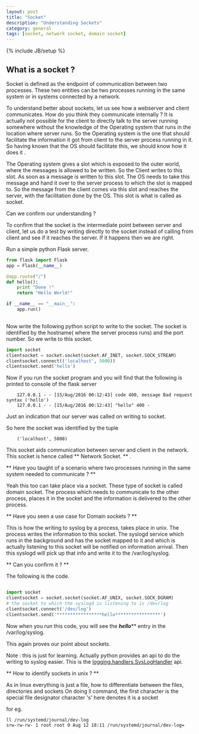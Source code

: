 ```yaml
---
layout: post
title: "Socket"
description: "Understanding Sockets"
category: general
tags: [socket, network socket, domain socket]
---
```

{% include JB/setup %}

## What is a socket ?

Socket is defined as the endpoint of communication between two processes. These two entities can be two processes
running in the same system or in systems connected by a network.

To understand better about sockets, let us see how a webserver and client communicates. 
How do you think they communicate internally ? It is actually not possible for the client to directly 
talk to the server running somewhere without the knowledge of the Operating system that runs in the location 
where server runs. So the Operating system is the one that should facilitate the information it got from 
client to the server process running in it. So having known that the OS should facilitate this, we should know
how it does it .

The Operating system gives a slot which is exposed to the outer world, where the messages is allowed to be written.
So the Client writes to this slot. As soon as a message is written to this slot. The OS needs to take this message and
hand it over to the server process to which the slot is mapped to. So the message from the client comes via this slot
and reaches the server, with the facilitation done by the OS. This slot is what is called as socket.

Can we confirm our understanding ?

To confirm that the socket is the intermediate point between server and client, let us do a test by writing directly to the
socket instead of calling from client and see if it reaches the server. If it happens then we are right.

Run a simple python Flask server.


```python
from flask import Flask
app = Flask(__name__)

@app.route("/")
def hello():
    print "Done !"
    return "Hello World!"

if __name__ == "__main__":
    app.run()
    
```

Now write the following python script to write to the socket. The socket is identified by the hostname( where 
the server process runs) and the port number. So we write to this socket.

```python
import socket 
clientsocket = socket.socket(socket.AF_INET, socket.SOCK_STREAM) 
clientsocket.connect(('localhost', 5000)) 
clientsocket.send('hello')
```

Now if you run the socket program and you will find that the following is printed to console of the flask server

        127.0.0.1 - - [15/Aug/2016 00:12:43] code 400, message Bad request syntax ('hello')
        127.0.0.1 - - [15/Aug/2016 00:12:43] "hello" 400 -
        
        
Just an indication that our server was called on writing to socket.

So here the socket was identified by the tuple 

        ('localhost', 5000)
        
This socket aids communication between server and client in the network. This socket is hence called ** Network Socket. ** .


** Have you taught of a scenario where two processes running in the  same system needed to communicate ? **

Yeah this too can take place via a socket. These type of socket is called domain socket.
The process which needs to communicate to the other process, places it in the socket and the information is
delivered to the other process.

** Have you seen a use case for Domain sockets ? **

This is how the writing to syslog by a process, takes place in unix. The process writes the information to this 
socket. The syslogd service which runs in the background and has the socket mapped to it and which is actually
listening to this socket will be notified on information arrival. Then this syslogd will pick up that info 
and write it to the /var/log/syslog.

** Can you confirm it ? **

The following is the code.

```python

import socket
clientsocket = socket.socket(socket.AF_UNIX, socket.SOCK_DGRAM)
# the socket to which the syslogd is listening to is /dev/log
clientsocket.connect('/dev/log')
clientsocket.send('*****************hello*****************')

```

Now when you run this code, you will see the ***************hello***************** entry in the /var/log/syslog.

This again proves our point about sockets.

Note : this is just for learning. Actually python provides an api to do the writing to syslog easier. This is the [logging.handlers.SysLogHandler](https://docs.python.org/2/library/logging.handlers.html#sysloghandler) api.

** How to identify sockets in unix ? **

As in linux everything is just a file, how to differentiate between the files, directories and sockets
On doing ll command, the first character is the special file designator
character 's' here denotes it is a socket

for eg.

    ll /run/systemd/journal/dev-log
    srw-rw-rw- 1 root root 0 Aug 12 18:11 /run/systemd/journal/dev-log=
    
    

